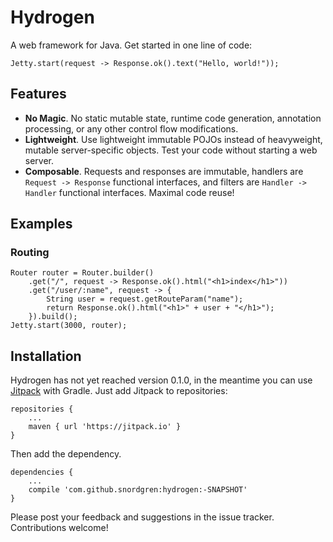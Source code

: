 # Hydrogen

A web framework for Java. Get started in one line of code:

	Jetty.start(request -> Response.ok().text("Hello, world!"));

## Features
 * **No Magic**. No static mutable state, runtime code generation, annotation
 processing, or any other control flow modifications.
 * **Lightweight**. Use lightweight immutable POJOs instead of heavyweight,
 mutable server-specific objects. Test your code without starting a web
 server.
 * **Composable**. Requests and responses are immutable, handlers are 
 `Request -> Response` functional interfaces, and filters are 
 `Handler -> Handler` functional interfaces. Maximal code reuse!

## Examples
### Routing

	Router router = Router.builder()
		.get("/", request -> Response.ok().html("<h1>index</h1>"))
		.get("/user/:name", request -> {
			String user = request.getRouteParam("name");
			return Response.ok().html("<h1>" + user + "</h1>");
		}).build();
	Jetty.start(3000, router);

## Installation
Hydrogen has not yet reached version 0.1.0, in the meantime you can use 
[Jitpack](https://jitpack.io/#snordgren/hydrogen) with Gradle.
Just add Jitpack to repositories:

	repositories {
		...
		maven { url 'https://jitpack.io' }
	}
	
Then add the dependency.

	dependencies {
		...
		compile 'com.github.snordgren:hydrogen:-SNAPSHOT'
	}

Please post your feedback and suggestions in the issue tracker. 
Contributions welcome!
